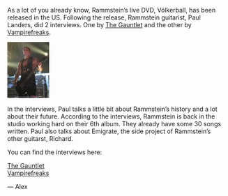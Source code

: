 As a lot of you already know, Rammstein’s live DVD, Völkerball, has been released in the US. Following the release, Rammstein guitarist, Paul Landers, did 2 interviews. One by [The Gauntlet](http://www.thegauntlet.com/interviews/307/Rammstein.html) and the other by [Vampirefreaks](http://vampirefreaks.com/content/comment.php?entry=164&t=Rammstein).

[![Paul Landers - Rammstein](paul-landers-b.thumbnail.jpg)](https://i0.wp.com/americasmetal.wordpress.com/wp-content/uploads/2007/11/paul-landers-b.jpg "Paul Landers - Rammstein")

In the interviews, Paul talks a little bit about Rammstein’s history and a lot about their future. According to the interviews, Rammstein is back in the studio working hard on their 6th album. They already have some 30 songs written. Paul also talks about Emigrate, the side project of Rammstein’s other guitarst, Richard.

You can find the interviews here:

[The Gauntlet](http://www.thegauntlet.com/interviews/307/Rammstein.html)  
[Vampirefreaks](http://vampirefreaks.com/content/comment.php?entry=164&t=Rammstein)

— Alex